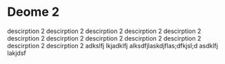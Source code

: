 # Deome 2

descirption 2
descirption 2
descirption 2
descirption 2
descirption 2
descirption 2
descirption 2
descirption 2
descirption 2
descirption 2
descirption 2
descirption 2
adkslfj
lkjadklfj
alksdfjlaskdjflas;dfkjsl;d
asdklfj
lakjdsf
